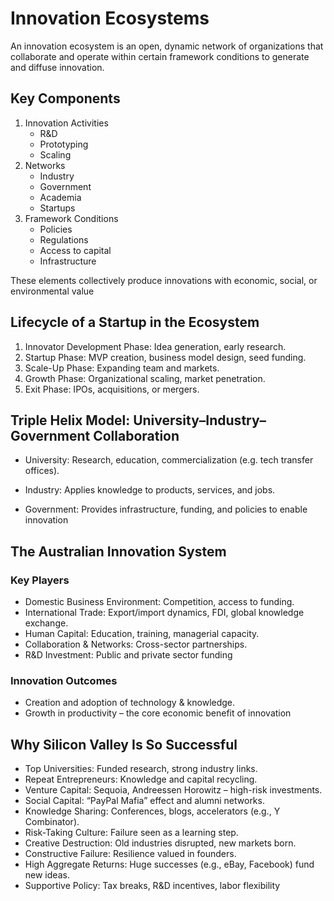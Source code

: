 # Innovation Ecosystems

An innovation ecosystem is an open, dynamic network of organizations that 
collaborate and operate within certain framework conditions to generate and 
diffuse innovation.

## Key Components
1. Innovation Activities 
    - R&D
    - Prototyping
    - Scaling
2. Networks
    - Industry
    - Government
    - Academia
    - Startups
3. Framework Conditions 
    - Policies
    - Regulations
    - Access to capital
    - Infrastructure

These elements collectively produce innovations with economic, social, or 
environmental value

## Lifecycle of a Startup in the Ecosystem

1. Innovator Development Phase: Idea generation, early research.
2. Startup Phase: MVP creation, business model design, seed funding.
3. Scale-Up Phase: Expanding team and markets.
4. Growth Phase: Organizational scaling, market penetration.
5. Exit Phase: IPOs, acquisitions, or mergers.

## Triple Helix Model: University–Industry–Government Collaboration

- University: Research, education, commercialization 
  (e.g. tech transfer offices).

- Industry: Applies knowledge to products, services, and jobs.

- Government: Provides infrastructure, funding, and policies to enable 
  innovation

## The Australian Innovation System

### Key Players

- Domestic Business Environment: Competition, access to funding.
- International Trade: Export/import dynamics, FDI, global knowledge exchange.
- Human Capital: Education, training, managerial capacity.
- Collaboration & Networks: Cross-sector partnerships.
- R&D Investment: Public and private sector funding

### Innovation Outcomes

- Creation and adoption of technology & knowledge.
- Growth in productivity – the core economic benefit of innovation

## Why Silicon Valley Is So Successful

- Top Universities: Funded research, strong industry links.
- Repeat Entrepreneurs: Knowledge and capital recycling.
- Venture Capital: Sequoia, Andreessen Horowitz – high-risk investments.
- Social Capital: “PayPal Mafia” effect and alumni networks.
- Knowledge Sharing: Conferences, blogs, accelerators (e.g., Y Combinator).
- Risk-Taking Culture: Failure seen as a learning step.
- Creative Destruction: Old industries disrupted, new markets born.
- Constructive Failure: Resilience valued in founders.
- High Aggregate Returns: Huge successes (e.g., eBay, Facebook) fund new 
  ideas.
- Supportive Policy: Tax breaks, R&D incentives, labor flexibility



